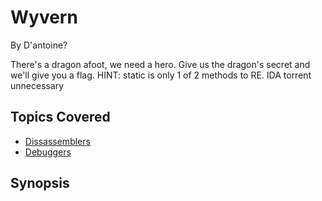 # Wyvern


By D'antoine?



There's a dragon afoot, we need a hero. Give us the dragon's secret and we'll give you a flag.
HINT: static is only 1 of 2 methods to RE. IDA torrent unnecessary
## Topics Covered

- [Dissassemblers](/reverse-engineering/what-are-disassemblers/)
- [Debuggers](/reverse-engineering/what-is-gdb/)
## Synopsis

